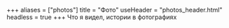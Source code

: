 +++
aliases = ["photos"]
title = "Фото"
useHeader = "photos_header.html"
headless = true
+++
Что я видел, истории в фотографиях